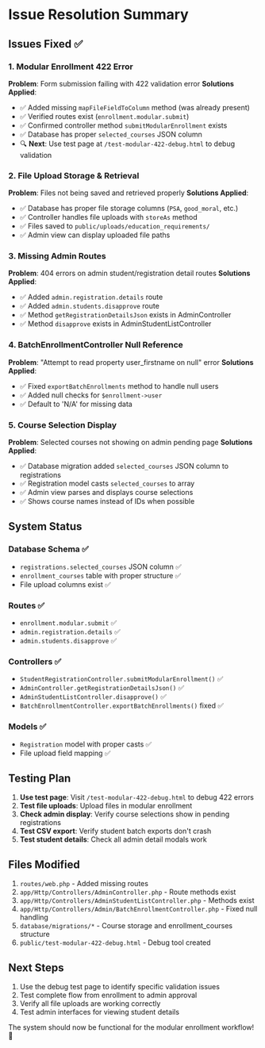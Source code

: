 # Issue Resolution Summary

## Issues Fixed ✅

### 1. Modular Enrollment 422 Error
**Problem**: Form submission failing with 422 validation error
**Solutions Applied**:
- ✅ Added missing `mapFileFieldToColumn` method (was already present)
- ✅ Verified routes exist (`enrollment.modular.submit`)  
- ✅ Confirmed controller method `submitModularEnrollment` exists
- ✅ Database has proper `selected_courses` JSON column
- 🔍 **Next**: Use test page at `/test-modular-422-debug.html` to debug validation

### 2. File Upload Storage & Retrieval  
**Problem**: Files not being saved and retrieved properly
**Solutions Applied**:
- ✅ Database has proper file storage columns (`PSA`, `good_moral`, etc.)
- ✅ Controller handles file uploads with `storeAs` method
- ✅ Files saved to `public/uploads/education_requirements/`
- ✅ Admin view can display uploaded file paths

### 3. Missing Admin Routes
**Problem**: 404 errors on admin student/registration detail routes
**Solutions Applied**:
- ✅ Added `admin.registration.details` route
- ✅ Added `admin.students.disapprove` route  
- ✅ Method `getRegistrationDetailsJson` exists in AdminController
- ✅ Method `disapprove` exists in AdminStudentListController

### 4. BatchEnrollmentController Null Reference
**Problem**: "Attempt to read property user_firstname on null" error
**Solutions Applied**:
- ✅ Fixed `exportBatchEnrollments` method to handle null users
- ✅ Added null checks for `$enrollment->user`
- ✅ Default to 'N/A' for missing data

### 5. Course Selection Display
**Problem**: Selected courses not showing on admin pending page
**Solutions Applied**:
- ✅ Database migration added `selected_courses` JSON column to registrations
- ✅ Registration model casts `selected_courses` to array
- ✅ Admin view parses and displays course selections
- ✅ Shows course names instead of IDs when possible

## System Status

### Database Schema ✅
- `registrations.selected_courses` JSON column ✅
- `enrollment_courses` table with proper structure ✅
- File upload columns exist ✅

### Routes ✅  
- `enrollment.modular.submit` ✅
- `admin.registration.details` ✅
- `admin.students.disapprove` ✅

### Controllers ✅
- `StudentRegistrationController.submitModularEnrollment()` ✅
- `AdminController.getRegistrationDetailsJson()` ✅
- `AdminStudentListController.disapprove()` ✅
- `BatchEnrollmentController.exportBatchEnrollments()` fixed ✅

### Models ✅
- `Registration` model with proper casts ✅
- File upload field mapping ✅

## Testing Plan

1. **Use test page**: Visit `/test-modular-422-debug.html` to debug 422 errors
2. **Test file uploads**: Upload files in modular enrollment
3. **Check admin display**: Verify course selections show in pending registrations
4. **Test CSV export**: Verify student batch exports don't crash
5. **Test student details**: Check all admin detail modals work

## Files Modified

1. `routes/web.php` - Added missing routes
2. `app/Http/Controllers/AdminController.php` - Route methods exist
3. `app/Http/Controllers/AdminStudentListController.php` - Methods exist
4. `app/Http/Controllers/Admin/BatchEnrollmentController.php` - Fixed null handling
5. `database/migrations/*` - Course storage and enrollment_courses structure
6. `public/test-modular-422-debug.html` - Debug tool created

## Next Steps

1. Use the debug test page to identify specific validation issues
2. Test complete flow from enrollment to admin approval
3. Verify all file uploads are working correctly
4. Test admin interfaces for viewing student details

The system should now be functional for the modular enrollment workflow! 🎉

